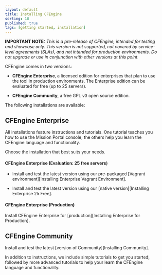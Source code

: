 ```yaml
---
layout: default
title: Installing CFEngine
sorting: 10
published: true
tags: [getting started, installation]
---
```


**IMPORTANT NOTE:** *This is a pre-release of CFEngine, intended for testing
and showcase only. This version is not supported, not covered by service-level
agreements (SLAs), and not intended for production environments. Do not 
upgrade or use in conjunction with other versions at this point.*

<!--- TODO: move up when no longer a pre-release
-->

CFEngine comes in two versions: 

* **CFEngine Enterprise**, 
a licensed edition for enterprises that plan to use the tool in production environments. The Enterprise edition can be evaluated for free (up to 25 servers).

* **CFEngine Community**, a free GPL v3 open source edition.

The following installations are available:

## CFEngine Enterprise

All installations feature instructions and tutorials. One tutorial teaches you how to use the 
Mission Portal console; the others help you learn the CFEngine language and functionality. 

Choose the installation that best suits your needs.

#### CFEngine Enterprise (Evaluation: 25 free servers)

* Install and test the latest version using our pre-packaged [Vagrant environment][Installing Enterprise Vagrant Environment].

* Install and test the latest version using our [native version][Installing Enterprise 25 Free].

#### CFEngine Enterprise (Production)

Install CFEngine Enterprise for [production][Installing Enterprise for Production].
## CFEngine Community

Install and test the latest [version of Community][Installing Community]. 

In addition to 
instructions, we include simple tutorials to get you started, followed by more 
advanced tutorials to help your learn the CFEngine language and functionality.



